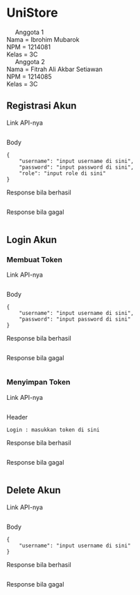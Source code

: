 # UniStore
&nbsp;&nbsp;&nbsp;&nbsp;&nbsp;Anggota 1 <br />
Nama	= Ibrohim Mubarok <br />
NPM		= 1214081 <br />
Kelas	= 3C <br />
&nbsp;&nbsp;&nbsp;&nbsp;&nbsp;Anggota 2 <br />
Nama	= Fitrah Ali Akbar Setiawan <br />
NPM		= 1214085 <br />
Kelas	= 3C <br />

## Registrasi Akun

Link API-nya

```

```

Body

```
{
    "username": "input username di sini",
    "password": "input password di sini",
	"role": "input role di sini"
}
```

Response bila berhasil

```

```

Response bila gagal

```

```

## Login Akun

### Membuat Token

Link API-nya

```

```

Body

```
{
    "username": "input username di sini",
    "password": "input password di sini"
}
```

Response bila berhasil

```

```

Response bila gagal

```

```

### Menyimpan Token

Link API-nya

```

```

Header

```
Login : masukkan token di sini
```

Response bila berhasil

```

```

Response bila gagal

```

```

## Delete Akun

Link API-nya

```

```

Body

```
{
    "username": "input username di sini"
}
```

Response bila berhasil

```

```

Response bila gagal

```

```
